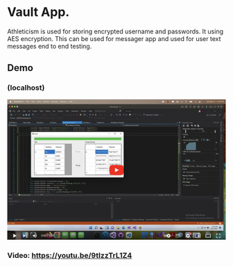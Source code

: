 # Vault App.
Athleticism is used for storing encrypted username and passwords. It using AES encryption. This can be used for messager app and used for user text messages end to end testing.

## Demo
### (localhost)
  [![Watch the video](https://github.com/srisaikiranreddy/vault-app/blob/main/cover.png)](https://youtu.be/9tIzzTrL1Z4)
  ### Video: https://youtu.be/9tIzzTrL1Z4
  
